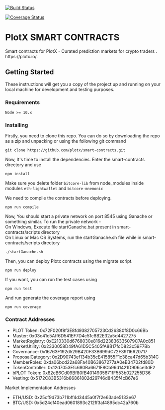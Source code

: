 [![Build Status](https://travis-ci.org/plotx/smart-contracts.svg?branch=master)](https://travis-ci.org/plotx/smart-contracts)

[![Coverage Status](https://coveralls.io/repos/github/plotx/smart-contracts/badge.svg?branch=master)](https://coveralls.io/github/plotx/smart-contracts)

<h1><a id="PLOTX"></a>PlotX SMART CONTRACTS</h1>
<p>Smart contracts for PlotX - Curated prediction markets for crypto traders . https://plotx.io/.</p>


## Getting Started

These instructions will get you a copy of the project up and running on your local machine for development and testing purposes. 


### Requirements
```
Node >= 10.x
```


### Installing
Firstly, you need to clone this repo. You can do so by downloading the repo as a zip and unpacking or using the following git command

```
git clone https://github.com/plotx/smart-contracts.git
```

Now, It's time to install the dependencies. Enter the smart-contracts directory and use

```
npm install
```
Make sure you delete folder `bitcore-lib` from node_modules inside modules `eth-lightwallet` and `bitcore-mnemonic`

We need to compile the contracts before deploying.
```
npm run compile
```
Now, You should start a private network on port 8545 using Ganache or something similar. To run the private network - </br>
On Windows, Execute file startGanache.bat present in smart-contracts/scripts directory </br>
On Linux or Mac OS Systems, run the startGanache.sh file while in smart-contracts/scripts directory
```
./startGanache.sh
```
  
Then, you can deploy Plotx contracts using the migrate script. 
```
npm run deploy
```
If you want, you can run the test cases using
```
npm run test
```
And run generate the coverage report using
```
npm run coverage
```

### Contract Addresses
- PLOT Token: 0x72F020f8f3E8fd9382705723Cd26380f8D0c66Bb
- Master: 0x03c41c5Aff6D541EF7D4c51c8B2E32a5d4427275
- MarketRegistry: 0xE210330d6768030e816d223836335079C7A0c851
- MarketUtility: 0x2330058D49fA61D5C5405fA8B17fcD823c59F7Bb
- Governance: 0x16763F192d529B420F33B699dC72F39f16620717
- ProposalCategory: 0x2D90743ef134b35cE415855F1c38ca47d65b314C
- MemberRoles: 0xda06bcd22a68Fa40B63867277aA0eB34702fd80D
- TokenController: 0x12d7053Efc680Ba6671F8Cb96d1421D906ce3dE2
- bPLOT Token: 0x82cB6Cd09Bf80fB4014935871fF553b027255D36
- Vesting: 0x5172C83B5316b86861802d29746d8435f4cB67e6

Market Implementation Addresses
- ETH/USD: 0x25cf9d73b711bff4d3445a0f7f2e63ade5133e67
- BTC/USD: 0x5d24cf40ead0601893c212ff3af4895dc42a760b

